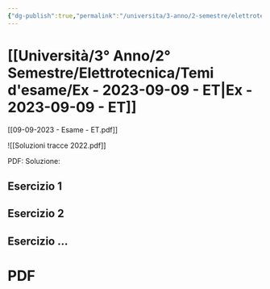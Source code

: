 ```yaml
---
{"dg-publish":true,"permalink":"/universita/3-anno/2-semestre/elettrotecnica/temi-d-esame/ex-2023-09-09-et/","tags":["UNI"]}
---
```



# [[Università/3° Anno/2° Semestre/Elettrotecnica/Temi d'esame/Ex - 2023-09-09 - ET\|Ex - 2023-09-09 - ET]]
[[09-09-2023 - Esame - ET.pdf]]

![[Soluzioni tracce 2022.pdf]]

PDF: 
Soluzione:
## Esercizio 1
## Esercizio 2
## Esercizio ...


# PDF
